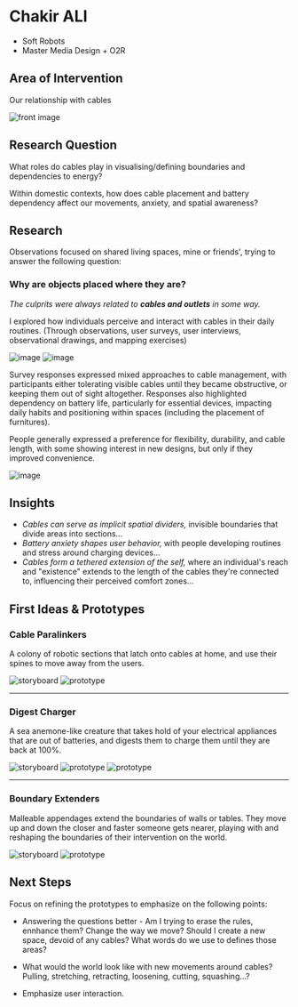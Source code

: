 # Chakir ALI
- Soft Robots
- Master Media Design + O2R


## Area of Intervention
Our relationship with cables

![front image](img/Img.jpg)



## Research Question

What roles do cables play in visualising/defining boundaries and dependencies to energy?

Within domestic contexts, how does cable placement and battery dependency affect our movements, anxiety, and spatial awareness? 



## Research

Observations focused on shared living spaces, mine or friends', trying to answer the following question:
### Why are objects placed where they are?

_The culprits were always related to **cables and outlets** in some way._

 I explored how individuals perceive and interact with cables in their daily routines. (Through observations, user surveys, user interviews, observational drawings, and mapping exercises)

![image](img/IMG_5688.jpg)
![image](img/Img2.jpg)



Survey responses expressed mixed approaches to cable management, with participants either tolerating visible cables until they became obstructive, or keeping them out of sight altogether. Responses also highlighted dependency on battery life, particularly for essential devices, impacting daily habits and positioning within spaces (including the placement of furnitures).
 
 People generally expressed a preference for flexibility, durability, and cable length, with some showing interest in new designs, but only if they improved convenience.

![image](img/datacsv.PNG)


## Insights

- _Cables can serve as implicit spatial dividers,_ invisible boundaries that divide areas into sections...
- _Battery anxiety shapes user behavior,_ with people developing routines and stress around charging devices...
- _Cables form a tethered extension of the self,_ where an individual's reach and "existence" extends to the length of the cables they're connected to, influencing their perceived comfort zones...


## First Ideas & Prototypes

### **Cable Paralinkers**
A colony of robotic sections that latch onto cables at home, and use their spines to move away from the users.

![storyboard](img/Cable%20paralinkers.png)
![prototype](img/proto1.jpg)


---

### **Digest Charger**

A sea anemone-like creature that takes hold of your electrical appliances that are out of batteries, and digests them to charge them until they are back at 100%.

![storyboard](img/Digest%20Charger.png)
![prototype](img/proto2.jpg)
![prototype](img/proto3.jpg)



---

### **Boundary Extenders**
Malleable appendages extend the boundaries of walls or tables. 
They move up and down the closer and faster someone gets nearer, playing with and reshaping the boundaries of their intervention on the world. 

![storyboard](img/Firewall%20Extenders.png)
![prototype](img/proto4.jpg)

## Next Steps

Focus on refining the prototypes to emphasize on the following points:
- Answering the questions better - Am I trying to erase the rules, ennhance them? Change the way we move? Should I create a new space, devoid of any cables? What words do we use to defines those areas?

- What would the world look like with new movements around cables? Pulling, stretching, retracting, loosening, cutting, squashing...?

- Emphasize user interaction.
